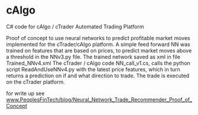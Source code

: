 # cAlgo
C# code for cAlgo / cTrader Automated Trading Platform

Proof of concept to use neural networks to predict profitable market moves implemented for the cTrader/cAlgo platform.
A simple feed forward NN was trained on features that are based on prices, to predict market moves above a threshold in the NNv3.py file. 
The trained network saved as xml in file Trained_NNv4.xml
The cTrader / cAlgo code NN_call_v1.cs, calls the python script ReadAndUseNNv4.py with the latest price features, which in turn returns a prediction on if and what direction to trade. The trade is executed on the cTrader platform.

for write up see www.PeoplesFinTech/blog/Neural_Network_Trade_Recommender_Proof_of_Concept
